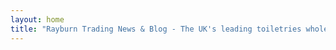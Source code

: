 ```yaml
---
layout: home
title: "Rayburn Trading News & Blog - The UK's leading toiletries wholesaler"
---
```



